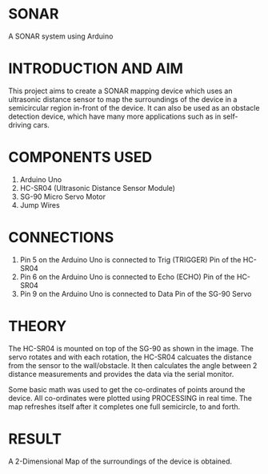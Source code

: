# SONAR
A SONAR system using Arduino 

# INTRODUCTION AND AIM
This project aims to create a SONAR mapping device which uses an ultrasonic distance sensor to map the surroundings of the device in a semicircular region in-front of the device. It can also be used as an obstacle detection device, which have many more applications such as in self-driving cars.

# COMPONENTS USED
1) Arduino Uno
2) HC-SR04 (Ultrasonic Distance Sensor Module)
3) SG-90 Micro Servo Motor
4) Jump Wires

# CONNECTIONS
1) Pin 5 on the Arduino Uno is connected to Trig (TRIGGER) Pin of the HC-SR04
2) Pin 6 on the Arduino Uno is connected to Echo (ECHO) Pin of the HC-SR04
3) Pin 9 on the Arduino Uno is connected to Data Pin of the SG-90 Servo

# THEORY
The HC-SR04 is mounted on top of the SG-90 as shown in the image.
The servo rotates and with each rotation, the HC-SR04 calcuates the distance from the sensor to the wall/obstacle. It then calculates the angle between 2 distance measurements and provides the data via the serial monitor.

Some basic math was used to get the co-ordinates of points around the device. All co-ordinates were plotted using PROCESSING in real time. The map refreshes itself after it completes one full semicircle, to and forth.

# RESULT
A 2-Dimensional Map of the surroundings of the device is obtained.